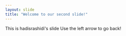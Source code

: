 ```yaml
---
layout: slide
title: "Welcome to our second slide!"
---
```

This is hadisrashidi's slide
Use the left arrow to go back!